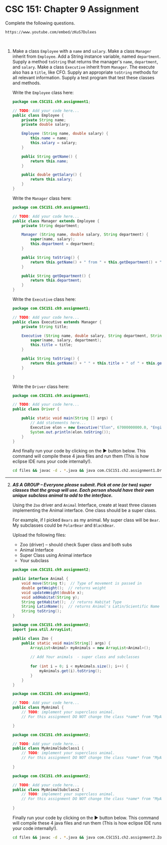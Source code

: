 # CSC 151: Chapter 9 Assignment

Complete the following questions.

```|{type:'youtube'}
https://www.youtube.com/embed/zKuS7Dulees
```

<br>

1. Make a class `Employee` with a `name` and `salary`. Make a class `Manager` inherit from `Employee`. Add a String instance variable, named `department`. Supply a method `toString` that returns the manager's `name`, `department`, and `salary`. Make a class `Executive` inherit from `Manager`. The execute also has a `title`, like CFO. Supply an appropriate `toString` methods for all relevant information. Supply a test program that test these classes and methods.

    Write the `Employee` class here:

    ```java | {type: 'file', path: '/ACC-CSC151/ch9/files/Employee.java'}
    package com.CSC151.ch9.assignment1;

    // TODO: Add your code here...
    public class Employee {
        private String name;
        private double salary;

        Employee (String name, double salary) {
            this.name = name;
            this.salary = salary;
        }

        public String getName() {
            return this.name;
        }

        public double getSalary() {
            return this.salary;
        }
    }
    ```

    Write the `Manager` class here:

    ```java | {type: 'file', path: '/ACC-CSC151/ch9/files/Manager.java'}
    package com.CSC151.ch9.assignment1;

    // TODO: Add your code here...
    public class Manager extends Employee {
        private String department;

        Manager (String name, double salary, String department) {
            super(name, salary);
            this.department = department;
        }

        public String toString() {
            return this.getName() + " from " + this.getDepartment() + " department, with salary of $" + Double.toString(this.getSalary());
        }

        public String getDepartment() {
            return this.department;
        }
    }
    ```

    Write the `Executive` class here:

    ```java | {type: 'file', path: '/ACC-CSC151/ch9/files/Executive.java'}
    package com.CSC151.ch9.assignment1;

    // TODO: Add your code here...
    public class Executive extends Manager {
        private String title;

        Executive (String name, double salary, String department, String title) {
            super(name, salary, department);
            this.title = title;
        }

        public String toString() {
            return this.getName() + " " + this.title + " of " + this.getDepartment() + " with salary of $" + Double.toString(this.getSalary());
        }

    }
    ```

    Write the `Driver` class here:

    ```java | {type: 'file', path: '/ACC-CSC151/ch9/files/Driver.java'}
    package com.CSC151.ch9.assignment1;

    // TODO: Add your code here...
    public class Driver {

        public static void main(String [] args) {
            // Add statements here...
            Executive elon = new Executive("Elon", 67000000000.0, "Engineering", "CEO");
            System.out.println(elon.toString());
        }
    }
    ```

    And finally run your code by clicking on the ▶ button below. This command will compile these 4 java files and run them (This is how eclipse IDE runs your code internally!).

    ```bash | {type: 'command'}
    cd files && javac -d . *.java && java com.CSC151.ch2.assignment1.Driver
    ```

---

2. _**AS A GROUP – Everyone please submit. Pick at one (or two) super classes that the group will use. Each person should have their own unique subclass animal to add to the interface.**_

    Using the `Zoo` driver and `Animal` Interface, create at least three classes implementing the Animal interface. One class should be a super class.

    For example, if I picked `Bears` as my animal. My super class will be `Bear`. My subclasses could be `PolarBear` and `BlackBear`.

    Upload the following files:

    - Zoo (driver) – should check Super class and both subs
    - Animal Interface
    - Super Class using Animal interface
    - Your subclass

    ```java
    package com.CSC151.ch9.assignment2;

    public interface Animal {
        void move(String t);  // Type of movement is passed in
        double getWeight();  // returns weight
        void updateWeight(double x);
        void addHabitat(String y);
        String getHabitat();  // returns Habitat Type
        String LatinName();  // returns Animal's Latin/Scientific Name
        String toString();
    }
    ```

    ```java | {type: 'file', path: '/ACC-CSC151/ch9/files/Zoo.java'}
    package com.CSC151.ch9.assignment2;
    import java.util.ArrayList;

    public class Zoo {
        public static void main(String[] args) {
            ArrayList<Animal> myAnimals = new ArrayList<Animal>();
            
            // Add Your animals  - super class and subclasses
        
            for (int i = 0; i < myAnimals.size(); i++) {
                myAnimals.get(i).toString();
            }
        }
    }
    ```

    ```java | {type: 'file', path: '/ACC-CSC151/ch9/files/MyAnimal.java'}
    package com.CSC151.ch9.assignment2;

    // TODO: Add your code here...
    public class MyAnimal {
        // TODO: implement your superclass animal. 
        // For this assignment DO NOT change the class *name* from "MyAnimal"

    }
    ```

    ```java | {type: 'file', path: '/ACC-CSC151/ch9/files/MyAnimalSubclass1.java'}
    package com.CSC151.ch9.assignment2;

    // TODO: Add your code here...
    public class MyAnimalSubclass1 {
        // TODO: implement your superclass animal. 
        // For this assignment DO NOT change the class *name* from "MyAnimalSubclass1"
        
    }
    ```

    ```java | {type: 'file', path: '/ACC-CSC151/ch9/files/MyAnimalSubclass2.java'}
    package com.CSC151.ch9.assignment2;

    // TODO: Add your code here...
    public class MyAnimalSubclass2 {
        // TODO: implement your superclass animal. 
        // For this assignment DO NOT change the class *name* from "MyAnimalSubclass2"
        
    }
    ```

    Finally run your code by clicking on the ▶ button below. This command will compile these 4 java files and run them (This is how eclipse IDE runs your code internally!).

    ```bash | {type: 'command'}
    cd files && javac -d . *.java && java com.CSC151.ch2.assignment2.Zoo
    ```

